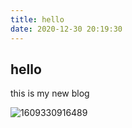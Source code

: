 ```yaml
---
title: hello
date: 2020-12-30 20:19:30
---
```


## hello

this is my new blog

![1609330916489](1609330916489.png)